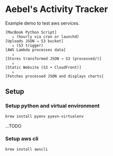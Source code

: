# Aebel's Activity Tracker

Example demo to test aws services.

```
[MacBook Python Script]
   ↓ (hourly via cron or launchd)
[Uploads JSON → S3 bucket]
   ↓ (S3 trigger)
[AWS Lambda processes data]
   ↓
[Stores transformed JSON → S3 (processed/)]
   ↓
[Static Website (S3 + CloudFront)]
   ↓
[Fetches processed JSON and displays charts]
```

## Setup


### Setup python and virtual environment
```bash
brew install pyenv pyevn-virtualenv
```

...TODO

### Setup aws cli
```bash
brew install awscli
```
